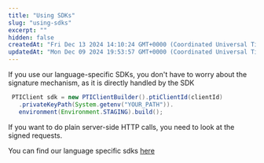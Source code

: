 ```yaml
---
title: "Using SDKs"
slug: "using-sdks"
excerpt: ""
hidden: false
createdAt: "Fri Dec 13 2024 14:10:24 GMT+0000 (Coordinated Universal Time)"
updatedAt: "Mon Dec 09 2024 19:53:57 GMT+0000 (Coordinated Universal Time)"
---
```

If you use our language-specific SDKs, you don't have to worry about the signature mechanism, as it is directly handled by the SDK

```java SDK intialization
 PTIClient sdk = new PTIClientBuilder().ptiClientId(clientId)
   .privateKeyPath(System.getenv("YOUR_PATH")).
   environment(Environment.STAGING).build();

```

If you want to do plain server-side HTTP calls, you need to look at the signed requests.

You can find our language specific sdks [here](https://github.com/provenancetech/pti-platform-sdks)
